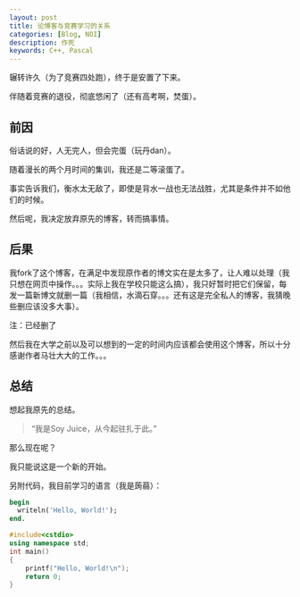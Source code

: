 ```yaml
---
layout: post
title: 论博客与竞赛学习的关系
categories: [Blog, NOI]
description: 作死
keywords: C++, Pascal
---
```


辗转许久（为了竞赛四处跑），终于是安置了下来。

伴随着竞赛的退役，彻底悠闲了（还有高考啊，焚蛋）。

## 前因

俗话说的好，人无完人，但会完蛋（玩丹dan）。

随着漫长的两个月时间的集训，我还是二等滚蛋了。

事实告诉我们，衡水太无敌了，即使是背水一战也无法战胜，尤其是条件并不如他们的时候。

然后呢，我决定放弃原先的博客，转而搞事情。

## 后果

我fork了这个博客，在满足中发现原作者的博文实在是太多了，让人难以处理（我只想在网页中操作。。。实际上我在学校只能这么搞），我只好暂时把它们保留，每发一篇新博文就删一篇（我相信，水滴石穿。。。还有这是完全私人的博客，我猜晚些删应该没多大事）。

注：已经删了

然后我在大学之前以及可以想到的一定的时间内应该都会使用这个博客，所以十分感谢作者马壮大大的工作。。。

## 总结

想起我原先的总结。

> “我是Soy Juice，从今起驻扎于此。”

那么现在呢？

我只能说这是一个新的开始。

另附代码，我目前学习的语言（我是蒟蒻）：

``` pascal
begin
  writeln('Hello, World!');
end.
```

``` c++
#include<cstdio>
using namespace std;
int main()
{
	printf("Hello, World!\n");
	return 0;
}
```
